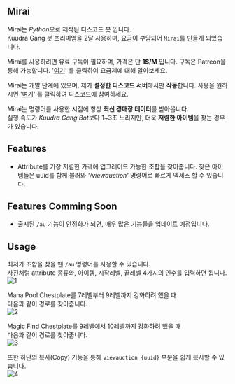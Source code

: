 ## Mirai
Mirai는 *Python*으로 제작된 디스코드 봇 입니다.  
Kuudra Gang 봇 프리미엄을 2달 사용하며, 요금이 부담되어 `Mirai`를 만들게 되었습니다.

Mirai를 사용하려면 유료 구독이 필요하며, 가격은 단 **1$/M** 입니다.
구독은 Patreon을 통해 가능합니다. '[여기](patreon.com/MiraiBot)' 를 클릭하여 요금제에 대해 알아보세요.

Mirai는 개발 단계에 있으며, 제가 **설정한 디스코드 서버**에서만 **작동**합니다.
사용을 원하시면 '[여기](https://discord.gg/JpTdZPBPd2)' 를 클릭하여 디스코드에 참여하세요.

Mirai는 명령어를 사용한 시점에 항상 **최신 경매장 데이터**를 받아옵니다.  
실행 속도가 *Kuudra Gang Bot*보다 1~3초 느리지만, 더욱 **저렴한 아이템**을 찾는 경우가 있습니다.
  
## Features
 - Attribute를 가장 저렴한 가격에 업그레이드 가능한 조합을 찾아줍니다.
   찾은 아이템들은 uuid를 함께 불러와 *'/viewauction'* 명령어로 빠르게 엑세스 할 수 있습니다.

## Features Comming Soon
 - 출시된 `/au` 기능이 안정화가 되면, 매우 많은 기능들을 업데이트 예정입니다.

## Usage
최저가 조합을 찾을 땐 `/au` 명령어를 사용할 수 있습니다.  
사진처럼 attribute 종류와, 아이템, 시작레벨, 끝레벨 4가지의 인수를 입력하면 됩니다.<br>
![1](https://github.com/user-attachments/assets/8ef5dc78-088b-4fe2-9d61-82dc01d1bf6b)<br>

Mana Pool Chestplate를 7레벨부터 9레벨까지 강화하려 했을 때  
다음과 같이 경로를 찾아줍니다.<br>
![2](https://github.com/user-attachments/assets/2c3dd33f-0b1b-4b46-83e1-72d931994f32)<br>

Magic Find Chestplate를 9레벨에서 10레벨까지 강화하려 했을 때  
다음과 같이 경로를 찾아줍니다.<br>
![3](https://github.com/user-attachments/assets/e0931ec5-9157-4ca8-afff-5a5321303f91)<br>

또한 하단의 복사(Copy) 기능을 통해 `viewauction {uuid}` 부분을
쉽게 복사할 수 있습니다.<br>
![4](https://github.com/user-attachments/assets/3073381a-ab8a-40a3-8160-3c3c1da97ffa)<br>


